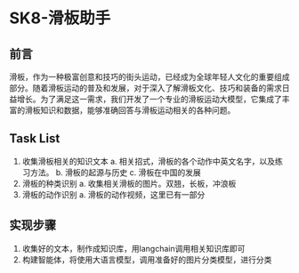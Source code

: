 # SK8-滑板助手

## 前言
滑板，作为一种极富创意和技巧的街头运动，已经成为全球年轻人文化的重要组成部分。随着滑板运动的普及和发展，对于深入了解滑板文化、技巧和装备的需求日益增长。为了满足这一需求，我们开发了一个专业的滑板运动大模型，它集成了丰富的滑板知识和数据，能够准确回答与滑板运动相关的各种问题。


## Task List
1. 收集滑板相关的知识文本
  a. 相关招式，滑板的各个动作中英文名字，以及练习方法。
  b. 滑板的起源与历史
  c. 滑板在中国的发展
2. 滑板的种类识别
  a. 收集相关滑板的图片。双翘，长板，冲浪板
3. 滑板的动作识别
  a. 滑板的动作视频，这里已有一部分

## 实现步骤
1. 收集好的文本，制作成知识库，用langchain调用相关知识库即可
2. 构建智能体，将使用大语言模型，调用准备好的图片分类模型，进行分类

